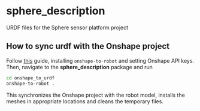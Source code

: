# sphere_description
URDF files for the Sphere sensor platform project


## How to sync urdf with the Onshape project

Follow [this](https://onshape-to-robot.readthedocs.io/en/latest/installation.html#api-key) guide, installing `onshape-to-robot` and setting Onshape API keys.
Then, navigate to the  **sphere_description** package and run
```bash
cd onshape_to_urdf
onshape-to-robot .
```
This synchronizes the Onshape project with the robot model, installs the meshes in appropriate locations and cleans the temporary files.
